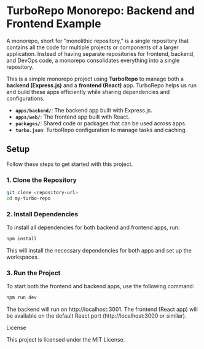 # TurboRepo Monorepo: Backend and Frontend Example

A monorepo, short for "monolithic repository," is a single repository that contains all the code for multiple projects or components of a larger application. Instead of having separate repositories for frontend, backend, and DevOps code, a monorepo consolidates everything into a single repository.

This is a simple monorepo project using **TurboRepo** to manage both a **backend (Express.js)** and a **frontend (React)** app. TurboRepo helps us run and build these apps efficiently while sharing dependencies and configurations.



- **`apps/backend/`**: The backend app built with Express.js.
- **`apps/web/`**: The frontend app built with React.
- **`packages/`**: Shared code or packages that can be used across apps.
- **`turbo.json`**: TurboRepo configuration to manage tasks and caching.

## Setup

Follow these steps to get started with this project.

### 1. Clone the Repository

```bash
git clone <repository-url>
cd my-turbo-repo
```

 ### 2. Install Dependencies

To install all dependencies for both backend and frontend apps, run:

```bash
npm install
```
This will install the necessary dependencies for both apps and set up the workspaces.

### 3. Run the Project

To start both the frontend and backend apps, use the following command:
```bash
npm run dev
```

The backend will run on http://localhost:3001.
The frontend (React app) will be available on the default React port (http://localhost:3000 or similar).


License

This project is licensed under the MIT License.
